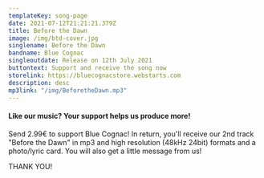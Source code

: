 ```yaml
---
templateKey: song-page
date: 2021-07-12T21:21:21.379Z
title: Before the Dawn
image: /img/btd-cover.jpg
singlename: Before the Dawn
bandname: Blue Cognac
singleoutdate: Release on 12th July 2021
buttontext: Support and receive the song now
storelink: https://bluecognacstore.webstarts.com
description: desc
mp3link: "/img/BeforetheDawn.mp3"
---
```

#### Like our music? Your support helps us produce more!

Send 2.99€ to support Blue Cognac! In return, you'll receive our 2nd track "Before the Dawn" in mp3 and high resolution (48kHz 24bit) formats and a photo/lyric card. You will also get a little message from us!

THANK YOU!